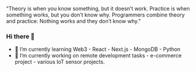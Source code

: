 "Theory is when you know something, but it doesn’t work. Practice is when something works, but you don’t know why. Programmers combine theory and practice: Nothing works and they don’t know why."

### Hi there 👋
- 🌱 I’m currently learning Web3 - React - Next.js - MongoDB - Python
- 🔭 I’m currently working on remote development tasks - e-commerce project - various IoT sensor projects.
<!--
**rd123myb/rd123myb** is a ✨ _special_ ✨ repository because its `README.md` (this file) appears on your GitHub profile.

Here are some ideas to get you started:

- 🔭 I’m currently working on ...
- 🌱 I’m currently learning ...
- 👯 I’m looking to collaborate on anything IoT related

- 📫 How to reach me: roryjd123@gmail.com
- 😄 Pronouns: ...
- ⚡ Fun fact: ...
-->
